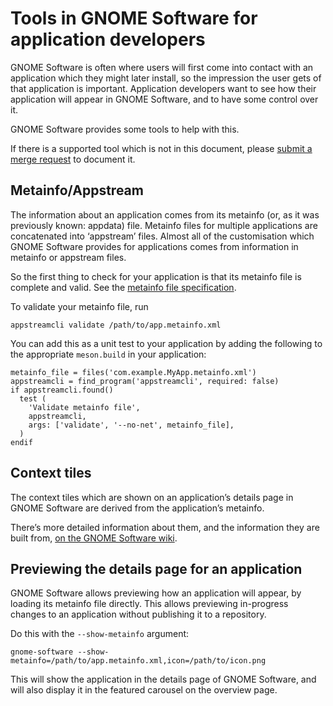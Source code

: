 Tools in GNOME Software for application developers
==================================================

GNOME Software is often where users will first come into contact with an
application which they might later install, so the impression the user gets of
that application is important. Application developers want to see how their
application will appear in GNOME Software, and to have some control over it.

GNOME Software provides some tools to help with this.

If there is a supported tool which is not in this document, please
[submit a merge request](https://gitlab.gnome.org/GNOME/gnome-software/-/merge_requests/new)
to document it.

Metainfo/Appstream
------------------

The information about an application comes from its metainfo (or, as it was
previously known: appdata) file. Metainfo files for multiple applications are
concatenated into ‘appstream’ files. Almost all of the customisation which GNOME
Software provides for applications comes from information in metainfo or
appstream files.

So the first thing to check for your application is that its metainfo file is
complete and valid. See the
[metainfo file specification](https://www.freedesktop.org/software/appstream/docs/).

To validate your metainfo file, run
```
appstreamcli validate /path/to/app.metainfo.xml
```

You can add this as a unit test to your application by adding the following to
the appropriate `meson.build` in your application:
```
metainfo_file = files('com.example.MyApp.metainfo.xml')
appstreamcli = find_program('appstreamcli', required: false)
if appstreamcli.found()
  test (
    'Validate metainfo file',
    appstreamcli,
    args: ['validate', '--no-net', metainfo_file],
  )
endif
```

Context tiles
-------------

The context tiles which are shown on an application’s details page in GNOME
Software are derived from the application’s metainfo.

There’s more detailed information about them, and the information they are built
from, [on the GNOME Software wiki](https://gitlab.gnome.org/GNOME/gnome-software/-/wikis/Software-metadata).

Previewing the details page for an application
----------------------------------------------

GNOME Software allows previewing how an application will appear, by loading its
metainfo file directly. This allows previewing in-progress changes to an
application without publishing it to a repository.

Do this with the `--show-metainfo` argument:
```
gnome-software --show-metainfo=/path/to/app.metainfo.xml,icon=/path/to/icon.png
```

This will show the application in the details page of GNOME Software, and will
also display it in the featured carousel on the overview page.
